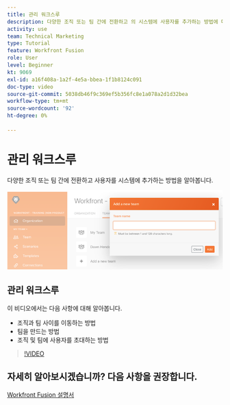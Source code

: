 ```yaml
---
title: 관리 워크스루
description: 다양한 조직 또는 팀 간에 전환하고 의 시스템에 사용자를 추가하는 방법에 대해 알아봅니다. [!DNL Adobe Workfront Fusion].
activity: use
team: Technical Marketing
type: Tutorial
feature: Workfront Fusion
role: User
level: Beginner
kt: 9069
exl-id: a16f408a-1a2f-4e5a-bbea-1f1b8124c091
doc-type: video
source-git-commit: 5038db46f9c369ef5b356fc8e1a078a2d1d32bea
workflow-type: tm+mt
source-wordcount: '92'
ht-degree: 0%

---
```


# 관리 워크스루

다양한 조직 또는 팀 간에 전환하고 사용자를 시스템에 추가하는 방법을 알아봅니다.

![오류 처리가 있는 시나리오 이미지](assets/workfront-fusion-administration-1.png)

## 관리 워크스루

이 비디오에서는 다음 사항에 대해 알아봅니다.

* 조직과 팀 사이를 이동하는 방법
* 팀을 만드는 방법
* 조직 및 팀에 사용자를 초대하는 방법

>[!VIDEO](https://video.tv.adobe.com/v/335310/?quality=12&learn=on)

## 자세히 알아보시겠습니까? 다음 사항을 권장합니다.

[Workfront Fusion 설명서](https://experienceleague.adobe.com/docs/workfront/using/adobe-workfront-fusion/workfront-fusion-2.html?lang=en)
